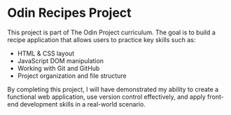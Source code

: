 # Odin Recipes Project

This project is part of The Odin Project curriculum. The goal is to build a recipe application that allows users to practice key skills such as:
- HTML & CSS layout
- JavaScript DOM manipulation
- Working with Git and GitHub
- Project organization and file structure

By completing this project, I will have demonstrated my ability to create a functional web application, use version control effectively, and apply front-end development skills in a real-world scenario.

